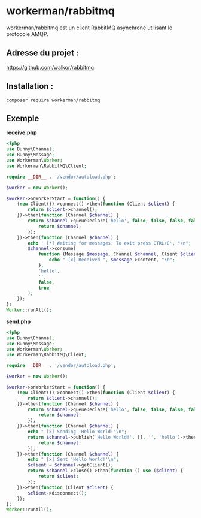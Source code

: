 # workerman/rabbitmq

workerman/rabbitmq est un client RabbitMQ asynchrone utilisant le protocole AMQP.

## Adresse du projet :
https://github.com/walkor/rabbitmq

## Installation :
```composer require workerman/rabbitmq```


## Exemple


**receive.php**

```php
<?php
use Bunny\Channel;
use Bunny\Message;
use Workerman\Worker;
use Workerman\RabbitMQ\Client;

require __DIR__ . '/vendor/autoload.php';

$worker = new Worker();

$worker->onWorkerStart = function() {
    (new Client())->connect()->then(function (Client $client) {
        return $client->channel();
    })->then(function (Channel $channel) {
        return $channel->queueDeclare('hello', false, false, false, false)->then(function () use ($channel) {
            return $channel;
        });
    })->then(function (Channel $channel) {
        echo ' [*] Waiting for messages. To exit press CTRL+C', "\n";
        $channel->consume(
            function (Message $message, Channel $channel, Client $client) {
                echo " [x] Received ", $message->content, "\n";
            },
            'hello',
            '',
            false,
            true
        );
    });
};
Worker::runAll();
```


**send.php**
```php
<?php
use Bunny\Channel;
use Bunny\Message;
use Workerman\Worker;
use Workerman\RabbitMQ\Client;

require __DIR__ . '/vendor/autoload.php';

$worker = new Worker();

$worker->onWorkerStart = function() {
    (new Client())->connect()->then(function (Client $client) {
        return $client->channel();
    })->then(function (Channel $channel) {
        return $channel->queueDeclare('hello', false, false, false, false)->then(function () use ($channel) {
            return $channel;
        });
    })->then(function (Channel $channel) {
        echo " [x] Sending 'Hello World!'\n";
        return $channel->publish('Hello World!', [], '', 'hello')->then(function () use ($channel) {
            return $channel;
        });
    })->then(function (Channel $channel) {
        echo " [x] Sent 'Hello World!'\n";
        $client = $channel->getClient();
        return $channel->close()->then(function () use ($client) {
            return $client;
        });
    })->then(function (Client $client) {
        $client->disconnect();
    });
};
Worker::runAll();
```
